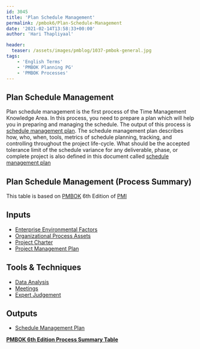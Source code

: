 ```yaml
---
id: 3045   
title: 'Plan Schedule Management'
permalink: /pmbok6/Plan-Schedule-Management
date: '2021-02-14T13:58:33+00:00'
author: 'Hari Thapliyaal'

header:
  teaser: /assets/images/pmblog/1037-pmbok-general.jpg
tags:
    - 'English Terms'
    - 'PMBOK Planning PG'
    - 'PMBOK Processes'
---
```


## Plan Schedule Management

Plan schedule management is the first process of the Time Management Knowledge Area. In this process, you need to prepare a plan which will help you in preparing and managing the schedule. The output of this process is [schedule management plan](/pmbok6/pmbok6/schedule-management-plan). The schedule management plan describes how, who, when, tools, metrics of schedule planning, tracking, and controlling throughout the project life-cycle. What should be the accepted tolerance limit of the schedule variance for any deliverable, phase, or complete project is also defined in this document called [schedule management plan](/pmbok6/pmbok/schedule-management-plan)

## Plan Schedule Management (Process Summary)

This table is based on [PMBOK](https://www.pmi.org/pmbok-guide-standards) 6th Edition of [PMI](https:/www.pmi.org)

## **Inputs**

- [Enterprise Environmental Factors](/pmbok6/enterprise-environmental-factors)
- [Organizational Process Assets](/pmbok6/organizational-process-assets)
- [Project Charter](/pmbok6/project-charter)
- [Project Management Plan](/pmbok6/project-management-plan)

## **Tools &amp; Techniques**

- [Data Analysis](/pmbok6/data-analysis)
- [Meetings](/pmbok6/meetings)
- [Expert Judgement](/pmbok6/expert-judgement)

## **Outputs**

- [Schedule Management Plan](/pmbok6/schedule-management-plan)

**[PMBOK 6th Edition Process Summary Table](process-groups-and-processes-in-pmbok6/)**

